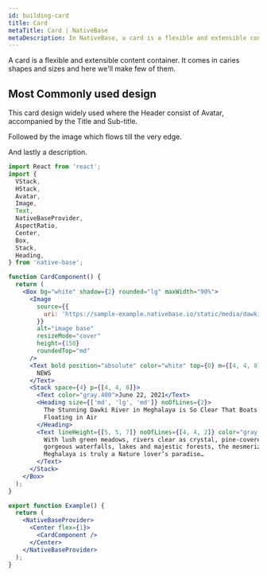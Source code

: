 ```yaml
---
id: building-card
title: Card
metaTitle: Card | NativeBase
metaDescription: In NativeBase, a card is a flexible and extensible content container. Read this document to learn more about cards, how to create them, and the most common designs.
---
```


A card is a flexible and extensible content container. It comes in caries shapes and sizes and here we'll make few of them.

## Most Commonly used design

This card design widely used where the Header consist of Avatar, accompanied by the Title and Sub-title.

Followed by the image which flows till the very edge.

And lastly a description.

```jsx isLive=true
import React from 'react';
import {
  VStack,
  HStack,
  Avatar,
  Image,
  Text,
  NativeBaseProvider,
  AspectRatio,
  Center,
  Box,
  Stack,
  Heading,
} from 'native-base';

function CardComponent() {
  return (
    <Box bg="white" shadow={2} rounded="lg" maxWidth="90%">
      <Image
        source={{
          uri: 'https://sample-example.nativebase.io/static/media/dawki-river.ebbf5434.png',
        }}
        alt="image base"
        resizeMode="cover"
        height={150}
        roundedTop="md"
      />
      <Text bold position="absolute" color="white" top={0} m={[4, 4, 8]}>
        NEWS
      </Text>
      <Stack space={4} p={[4, 4, 8]}>
        <Text color="gray.400">June 22, 2021</Text>
        <Heading size={['md', 'lg', 'md']} noOfLines={2}>
          The Stunning Dawki River in Meghalaya is So Clear That Boats Appear
          Floating in Air
        </Heading>
        <Text lineHeight={[5, 5, 7]} noOfLines={[4, 4, 2]} color="gray.700">
          With lush green meadows, rivers clear as crystal, pine-covered hills,
          gorgeous waterfalls, lakes and majestic forests, the mesmerizing.
          Meghalaya is truly a Nature lover’s paradise…
        </Text>
      </Stack>
    </Box>
  );
}

export function Example() {
  return (
    <NativeBaseProvider>
      <Center flex={1}>
        <CardComponent />
      </Center>
    </NativeBaseProvider>
  );
}
```
